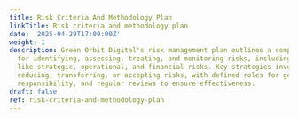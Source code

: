 ```yaml
---
title: Risk Criteria And Methodology Plan
linkTitle: Risk criteria and methodology plan
date: '2025-04-29T17:09:00Z'
weight: 1
description: Green Orbit Digital's risk management plan outlines a comprehensive process
  for identifying, assessing, treating, and monitoring risks, including categories
  like strategic, operational, and financial risks. Key strategies involve avoiding,
  reducing, transferring, or accepting risks, with defined roles for governance and
  responsibility, and regular reviews to ensure effectiveness.
draft: false
ref: risk-criteria-and-methodology-plan
---
```


